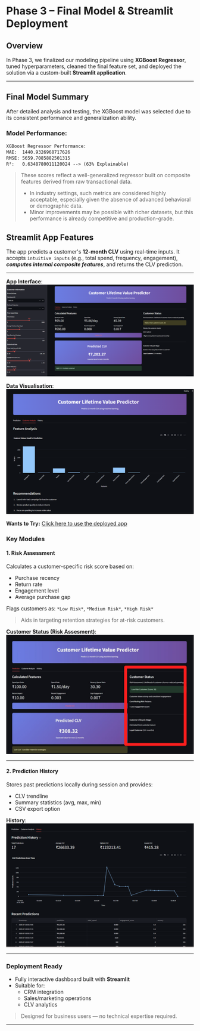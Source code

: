 # Phase 3 – Final Model & Streamlit Deployment

## Overview

In Phase 3, we finalized our modeling pipeline using **XGBoost Regressor**, tuned hyperparameters, cleaned the final feature set, and deployed the solution via a custom-built **Streamlit application**.

---

## Final Model Summary

After detailed analysis and testing, the XGBoost model was selected due to its consistent performance and generalization ability.

### Model Performance:

```text
XGBoost Regressor Performance:
MAE:  1440.9326968717626
RMSE: 5659.7085882501315
R²:   0.6348780011120024 --> (63% Explainable)
```

> These scores reflect a well-generalized regressor built on composite features derived from raw transactional data.
>
> - In industry settings, such metrics are considered highly acceptable, especially given the absence of advanced behavioral or demographic data.
> - Minor improvements may be possible with richer datasets, but this performance is already competitive and production-grade.

## Streamlit App Features

The app predicts a customer's **12-month CLV** using real-time inputs. It accepts `intuitive inputs` (e.g., total spend, frequency, engagement), **_computes internal composite features_**, and returns the CLV prediction.

---

**App Interface**:  
![Customer LifeTime Value Prediction](<assets/img(5).png>)

**Data Visualisation**:  
![Customer LifeTime Value Prediction](<assets/img(4).png>)

**Wants to Try:**
[Click here to use the deployed app](https://customer-lifetime-value-prediction-model-wwq5m8hwz3vyphgpph6wf.streamlit.app/)

### Key Modules

#### 1. Risk Assessment

Calculates a customer-specific risk score based on:

- Purchase recency
- Return rate
- Engagement level
- Average purchase gap

Flags customers as: `*Low Risk*`, `*Medium Risk*`, `*High Risk*`

> Aids in targeting retention strategies for at-risk customers.

**Customer Status (Risk Assesment)**:  
![Risk Segment](<assets/img(6).jpg>)

---

#### 2. Prediction History

Stores past predictions locally during session and provides:

- CLV trendline
- Summary statistics (avg, max, min)
- CSV export option

**History**:  
![History](<assets/img(1).png>)

---

### Deployment Ready

- Fully interactive dashboard built with **Streamlit**
- Suitable for:
  - CRM integration
  - Sales/marketing operations
  - CLV analytics

> Designed for business users — no technical expertise required.

---
